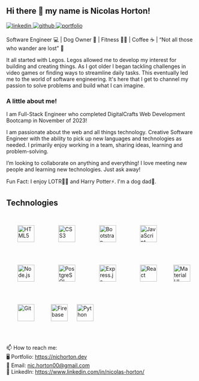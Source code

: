## Hi there 👋 my name is Nicolas Horton!

<a href="https://www.linkedin.com/in/nicolas-horton/" target="_blank">
<img src=https://img.shields.io/badge/linkedin-%231E77B5.svg?&style=for-the-badge&logo=linkedin&logoColor=white alt=linkedin style="margin-bottom: 5px;" />
</a>
<a href="https://github.com/Nic-Horton" target="_blank">
<img src=https://img.shields.io/badge/github-%2324292e.svg?&style=for-the-badge&logo=github&logoColor=white alt=github style="margin-bottom: 5px;" />
</a>
<a href="https://nichorton.dev" target="_blank">
<img src=https://img.shields.io/badge/Portfolio-255E63?style=for-the-badge&logo=About.me&logoColor=white alt=portfolio style="margin-bottom: 5px;" />
</a>

Software Engineer 💻 | Dog Owner 🐶 | Fitness 🏋️‍♂️ | Coffee ☕️ | “Not all those who wander are lost” 💍
<br />

It all started with Legos. Legos allowed me to develop my interest for building and creating things. As I got older I began tackling challenges in video games or finding ways to streamline daily tasks. This eventually led me to the world of software engineering. It's here that I get to channel my passion to solve problems and build what I can imagine.

### A little about me!
I am Full-Stack Engineer who completed DigitalCrafts Web Development Bootcamp in November of 2023! 

I am passionate about the web and all things technology. Creative Software Engineer with the ability to pick up new languages and technologies as needed. I primarily enjoy working in a team, sharing ideas, learning and problem-solving.

I’m looking to collaborate on anything and everything! I love meeting new people and learning new technologies. Just ask away!

Fun Fact: I enjoy LOTR🧙‍♂️ and Harry Potter⚡️. I'm a dog dad🐶.

## Technologies
<div align="left">
<img style="margin: 30px" src="https://profilinator.rishav.dev/skills-assets/html5-original-wordmark.svg" alt="HTML5" height="45" />
<img style="margin: 30px" src="https://profilinator.rishav.dev/skills-assets/css3-original-wordmark.svg" alt="CSS3" height="45" />
<img style="margin: 30px" src="https://profilinator.rishav.dev/skills-assets/bootstrap-plain.svg" alt="Bootstrap" height="45" />
<img style="margin: 30px" src="https://profilinator.rishav.dev/skills-assets/javascript-original.svg" alt="JavaScript" height="45" />
<img style="margin: 30px" src="https://profilinator.rishav.dev/skills-assets/nodejs-original-wordmark.svg" alt="Node.js" height="45" /> 
<img style="margin: 30px" src="https://profilinator.rishav.dev/skills-assets/postgresql-original-wordmark.svg" alt="PostgreSQL" height="45" />
<img style="margin: 30px" src="https://profilinator.rishav.dev/skills-assets/express-original-wordmark.svg" alt="Express.js" height="45" />  
<img style="margin: 30px" src="https://profilinator.rishav.dev/skills-assets/react-original-wordmark.svg" alt="React" height="45" />
<img style="margin: 10px" src="https://profilinator.rishav.dev/skills-assets/mui.png" alt="Material UI" height="45" />
<img style="margin: 30px" src="https://profilinator.rishav.dev/skills-assets/git-scm-icon.svg" alt="Git" height="45" />  
<img style="margin: 10px" src="https://profilinator.rishav.dev/skills-assets/firebase.png" alt="Firebase" height="45" />
<img style="margin: 10px" src="https://profilinator.rishav.dev/skills-assets/python-original.svg" alt="Python" height="45" />
</div> 

<br />

📫 How to reach me:
<br />
🖥 Portfolio: https://nichorton.dev
<br />
📩 Email: nic.horton00@gmail.com
<br />
💼 LinkedIn: https://www.linkedin.com/in/nicolas-horton/
<br />


<br />


<!--
**Nic-Horton/Nic-Horton** is a ✨ _special_ ✨ repository because its `README.md` (this file) appears on your GitHub profile.

Here are some ideas to get you started:

- 🔭 I’m currently working on ...
- 🌱 I’m currently learning ...
- 👯 I’m looking to collaborate on ...
- 🤔 I’m looking for help with ...
- 💬 Ask me about ...
- 📫 How to reach me: ...
- 😄 Pronouns: ...
- ⚡ Fun fact: ...
-->
